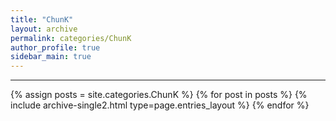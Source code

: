 ```yaml
---
title: "ChunK"
layout: archive
permalink: categories/ChunK
author_profile: true
sidebar_main: true
---
```


***


{% assign posts = site.categories.ChunK %}
{% for post in posts %} {% include archive-single2.html type=page.entries_layout %} {% endfor %}
